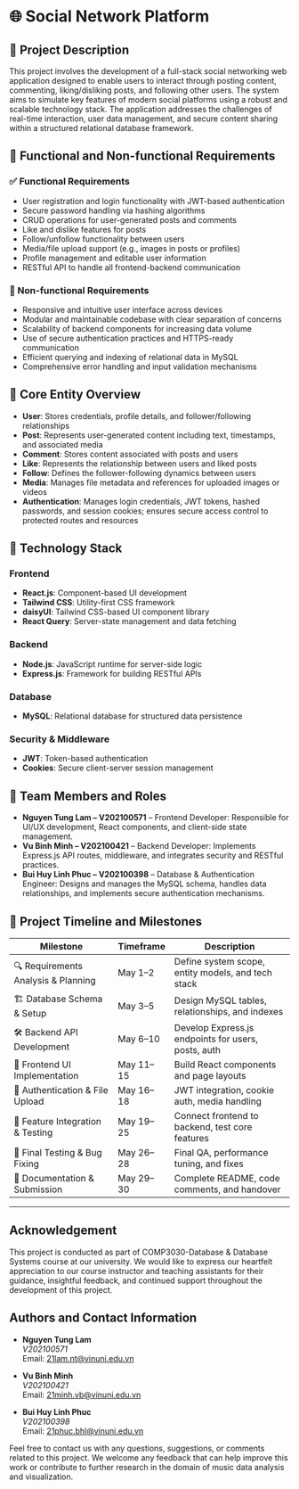 # 🌐 Social Network Platform

## 📄 Project Description

This project involves the development of a full-stack social networking web application designed to enable users to interact through posting content, commenting, liking/disliking posts, and following other users. The system aims to simulate key features of modern social platforms using a robust and scalable technology stack. The application addresses the challenges of real-time interaction, user data management, and secure content sharing within a structured relational database framework.

## 🎯 Functional and Non-functional Requirements

### ✅ Functional Requirements
- User registration and login functionality with JWT-based authentication
- Secure password handling via hashing algorithms
- CRUD operations for user-generated posts and comments
- Like and dislike features for posts
- Follow/unfollow functionality between users
- Media/file upload support (e.g., images in posts or profiles)
- Profile management and editable user information
- RESTful API to handle all frontend-backend communication

### 🚫 Non-functional Requirements
- Responsive and intuitive user interface across devices
- Modular and maintainable codebase with clear separation of concerns
- Scalability of backend components for increasing data volume
- Use of secure authentication practices and HTTPS-ready communication
- Efficient querying and indexing of relational data in MySQL
- Comprehensive error handling and input validation mechanisms

## 🧱 Core Entity Overview

- **User**: Stores credentials, profile details, and follower/following relationships
- **Post**: Represents user-generated content including text, timestamps, and associated media
- **Comment**: Stores content associated with posts and users
- **Like**: Represents the relationship between users and liked posts
- **Follow**: Defines the follower-following dynamics between users
- **Media**: Manages file metadata and references for uploaded images or videos
- **Authentication**: Manages login credentials, JWT tokens, hashed passwords, and session cookies; ensures secure access control to protected routes and resources

## 🔧 Technology Stack

### Frontend
- **React.js**: Component-based UI development
- **Tailwind CSS**: Utility-first CSS framework
- **daisyUI**: Tailwind CSS-based UI component library
- **React Query**: Server-state management and data fetching

### Backend
- **Node.js**: JavaScript runtime for server-side logic
- **Express.js**: Framework for building RESTful APIs

### Database
- **MySQL**: Relational database for structured data persistence

### Security & Middleware
- **JWT**: Token-based authentication
- **Cookies**: Secure client-server session management

## 👥 Team Members and Roles

- **Nguyen Tung Lam – V202100571** – Frontend Developer: Responsible for UI/UX development, React components, and client-side state management.
- **Vu Binh Minh – V202100421** – Backend Developer: Implements Express.js API routes, middleware, and integrates security and RESTful practices.
- **Bui Huy Linh Phuc – V202100398** – Database & Authentication Engineer: Designs and manages the MySQL schema, handles data relationships, and implements secure authentication mechanisms.

## 📅 Project Timeline and Milestones

| Milestone                               | Timeframe         | Description |
|-----------------------------------------|-------------------|-------------|
| 🔍 Requirements Analysis & Planning     | May 1–2           | Define system scope, entity models, and tech stack |
| 🏗️ Database Schema & Setup             | May 3–5           | Design MySQL tables, relationships, and indexes |
| 🛠️ Backend API Development             | May 6–10          | Develop Express.js endpoints for users, posts, auth |
| 🎨 Frontend UI Implementation           | May 11–15         | Build React components and page layouts |
| 🔐 Authentication & File Upload         | May 16–18         | JWT integration, cookie auth, media handling |
| 🔄 Feature Integration & Testing        | May 19–25         | Connect frontend to backend, test core features |
| 🧪 Final Testing & Bug Fixing           | May 26–28         | Final QA, performance tuning, and fixes |
| 📝 Documentation & Submission           | May 29–30         | Complete README, code comments, and handover |

---

## Acknowledgement

This project is conducted as part of COMP3030-Database & Database Systems course at our university. We would like to express our heartfelt appreciation to our course instructor and teaching assistants for their guidance, insightful feedback, and continued support throughout the development of this project.

## Authors and Contact Information

- **Nguyen Tung Lam**  
  *V202100571*  
  Email: [21lam.nt@vinuni.edu.vn](mailto:21lam.nt@vinuni.edu.vn)

- **Vu Binh Minh**  
  *V202100421*  
  Email: [21minh.vb@vinuni.edu.vn](mailto:21minh.vb@vinuni.edu.vn)

- **Bui Huy Linh Phuc**  
  *V202100398*  
  Email: [21phuc.bhl@vinuni.edu.vn](mailto:21phuc.bhl@vinuni.edu.vn)

Feel free to contact us with any questions, suggestions, or comments related to this project. We welcome any feedback that can help improve this work or contribute to further research in the domain of music data analysis and visualization.
